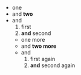 - one
- and **two**
- and
  1. first
  2. **and** second
  - one more
  - and **two more**
  - and
    1. first again
    2. **and** second again
